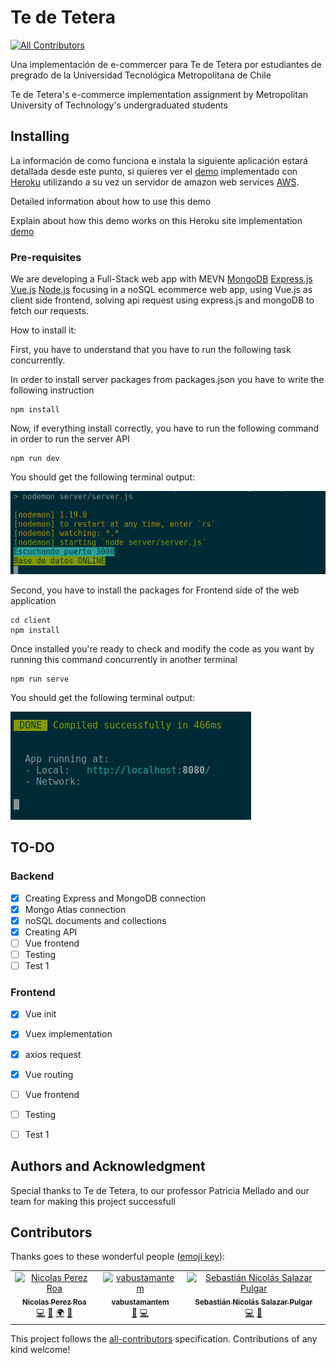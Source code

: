 # Te de Tetera 
[![All Contributors](https://img.shields.io/badge/all_contributors-3-orange.svg?style=flat-square)](#contributors)

Una implementación de e-commercer para Te de Tetera por estudiantes de pregrado de la Universidad Tecnológica Metropolitana de Chile 

Te de Tetera's e-commerce implementation assignment by Metropolitan University of Technology's undergraduated students 

## Installing

La información de como funciona e instala la siguiente aplicación estará detallada desde este punto, si quieres ver el [demo](https://te-de-tetera.herokuapp.com/) implementado con [Heroku](https://dashboard.heroku.com/)
utilizando a su vez un servidor de amazon web services [AWS](https://aws.amazon.com/).

Detailed information about how to use this demo

Explain about how this demo works on this Heroku site implementation [demo](https://te-de-tetera.herokuapp.com/)


### Pre-requisites 

We are developing a Full-Stack web app with MEVN [MongoDB](https://www.mongodb.com/) [Express.js](https://expressjs.com)  [Vue.js](https://vuejs.org/)  [Node.js](https://nodejs.org) focusing in a noSQL ecommerce web app, using Vue.js as client side frontend, solving api request using express.js and mongoDB to fetch our requests.

How to install it:

First, you have to understand that you have to run the following task concurrently.


In order to install server packages from packages.json you have to write the following instruction
```
npm install

```
Now, if everything install correctly, you have to run the following command in order to run the 
server API
```
npm run dev

```
You should get the following terminal output:

![alt-text](img/Screenshot%20from%202019-06-17%2014-03-00.png?raw=true)


Second, you have to install the packages for Frontend side of the web application
```
cd client
npm install

```
Once installed you're ready to check and modify the code as you want by running this 
command concurrently in another terminal 
```
npm run serve

```
You should get the following terminal output:

![alt-text](img/Screenshot%20from%202019-06-17%2014-03-20.png?raw=true)

## TO-DO
### Backend 

- [x] Creating Express and MongoDB connection 
- [x] Mongo Atlas connection
- [x] noSQL documents and collections 
- [X] Creating API 
- [ ] Vue frontend 
- [ ] Testing 
- [ ] Test 1

### Frontend

- [x] Vue init
- [x] Vuex implementation
- [x] axios request 
- [x] Vue routing 
- [ ] Vue frontend 
- [ ] Testing 
- [ ] Test 1


## Authors and Acknowledgment 

Special thanks to Te de Tetera, to our professor Patricia Mellado and our team for making this project successfull  

## Contributors

Thanks goes to these wonderful people ([emoji key](https://allcontributors.org/docs/en/emoji-key)):

<!-- ALL-CONTRIBUTORS-LIST:START - Do not remove or modify this section -->
<!-- prettier-ignore -->
<table><tr><td align="center"><a href="https://github.com/Nicolasipr"><img src="https://avatars0.githubusercontent.com/u/28127021?v=4" width="100px;" alt="Nicolas Perez Roa"/><br /><sub><b>Nicolas Perez Roa</b></sub></a><br /><a href="https://github.com/Nicolasipr/Te-De-Tetera/commits?author=Nicolasipr" title="Code">💻</a> <a href="#ideas-Nicolasipr" title="Ideas, Planning, & Feedback">🤔</a> <a href="#translation-Nicolasipr" title="Translation">🌍</a> <a href="#projectManagement-Nicolasipr" title="Project Management">📆</a></td><td align="center"><a href="https://github.com/vabustamantem"><img src="https://avatars0.githubusercontent.com/u/33134921?v=4" width="100px;" alt="vabustamantem"/><br /><sub><b>vabustamantem</b></sub></a><br /><a href="#design-vabustamantem" title="Design">🎨</a> <a href="https://github.com/Nicolasipr/Te-De-Tetera/commits?author=vabustamantem" title="Code">💻</a></td><td align="center"><a href="https://github.com/Walaleitor"><img src="https://avatars2.githubusercontent.com/u/7455995?v=4" width="100px;" alt="Sebastián Nicolás Salazar Pulgar"/><br /><sub><b>Sebastián Nicolás Salazar Pulgar</b></sub></a><br /><a href="https://github.com/Nicolasipr/Te-De-Tetera/commits?author=Walaleitor" title="Code">💻</a> <a href="#ideas-Walaleitor" title="Ideas, Planning, & Feedback">🤔</a></td></tr></table>

<!-- ALL-CONTRIBUTORS-LIST:END -->

This project follows the [all-contributors](https://github.com/all-contributors/all-contributors) specification. Contributions of any kind welcome!